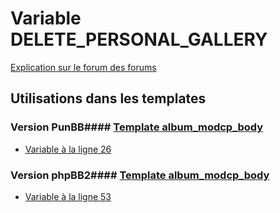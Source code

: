 # Variable DELETE_PERSONAL_GALLERY
[Explication sur le forum des forums](http://forum.forumactif.com/t294113-listing-des-variables#DELETE_PERSONAL_GALLERY)
## Utilisations dans les templates
### Version PunBB#### [Template album_modcp_body](punbb/album_modcp_body.md)
* [Variable à la ligne 26](../punbb/album_modcp_body.tpl#L26)
### Version phpBB2#### [Template album_modcp_body](subsilver/album_modcp_body.md)
* [Variable à la ligne 53](../subsilver/album_modcp_body.tpl#L53)